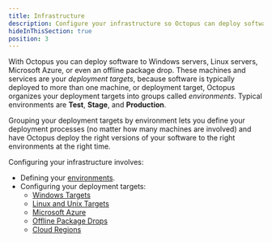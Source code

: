 ```yaml
---
title: Infrastructure 
description: Configure your infrastructure so Octopus can deploy software to your Windows servers, Linux servers, or Cloud Regions.
hideInThisSection: true
position: 3
---
```


With Octopus you can deploy software to Windows servers, Linux servers, Microsoft Azure, or even an offline package drop. These machines and services are your *deployment targets*, because software is typically deployed to more than one machine, or deployment target, Octopus organizes your deployment targets into groups called *environments*. Typical environments are **Test**, **Stage**, and **Production**. 

Grouping your deployment targets by environment lets you define your deployment processes (no matter how many machines are involved) and have Octopus deploy the right versions of your software to the right environments at the right time.

Configuring your infrastructure involves:

* Defining your [environments](/docs/infrastructure/environments/index.md).
* Configuring your deployment targets:
	* [Windows Targets](/docs/infrastructure/windows-targets/index.md)
	* [Linux and Unix Targets](/docs/infrastructure/ssh-targets/index.md)
	* [Microsoft Azure](/docs/infrastructure/azure/index.md)
	* [Offline Package Drops](/docs/infrastructure/offline-package-drop.md)
	* [Cloud Regions](/docs/infrastructure/cloud-regions.md)
